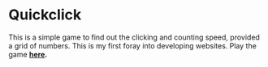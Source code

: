 # Quickclick
This is a simple game to find out the clicking and counting speed, provided a grid of numbers. This is my first foray into developing websites. Play the game **[here](https://subramanian-vv.github.io/Quickclick/).**
